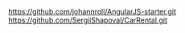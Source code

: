 https://github.com/johannroll/AngularJS-starter.git
https://github.com/SergiiShapoval/CarRental.git
